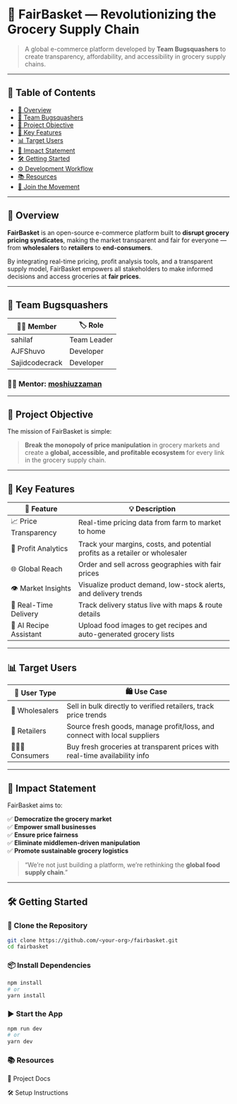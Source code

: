 # 🛒 FairBasket — Revolutionizing the Grocery Supply Chain

> A global e-commerce platform developed by **Team Bugsquashers** to create transparency, affordability, and accessibility in grocery supply chains.

---

## 📘 Table of Contents

- [🚀 Overview](#-overview)
- [👥 Team Bugsquashers](#-team-bugsquashers)
- [🎯 Project Objective](#-project-objective)
- [🌟 Key Features](#-key-features)
- [📊 Target Users](#-target-users)
- [📌 Impact Statement](#-impact-statement)
- [🛠 Getting Started](#-getting-started)
- [⚙ Development Workflow](#-development-workflow)
- [📚 Resources](#-resources)
- [🤝 Join the Movement](#-join-the-movement)

---

## 🚀 Overview

**FairBasket** is an open-source e-commerce platform built to **disrupt grocery pricing syndicates**, making the market transparent and fair for everyone — from **wholesalers** to **retailers** to **end-consumers**.

By integrating real-time pricing, profit analysis tools, and a transparent supply model, FairBasket empowers all stakeholders to make informed decisions and access groceries at **fair prices**.

---

## 👥 Team Bugsquashers

| 👨‍💻 Member          | 🏷️ Role        |
|-------------------|--------------|
| sahilaf           | Team Leader   |
| AJFShuvo          | Developer     |
| Sajidcodecrack    | Developer     |

### 👨‍🏫 Mentor: [moshiuzzaman](https://github.com/moshiuzzaman)

---

## 🎯 Project Objective

The mission of FairBasket is simple:

> **Break the monopoly of price manipulation** in grocery markets and create a **global, accessible, and profitable ecosystem** for every link in the grocery supply chain.

---

## 🌟 Key Features

| 🌈 Feature            | 💡 Description                                                                 |
|----------------------|---------------------------------------------------------------------------------|
| 📈 Price Transparency | Real-time pricing data from farm to market to home                              |
| 💸 Profit Analytics   | Track your margins, costs, and potential profits as a retailer or wholesaler   |
| 🌐 Global Reach       | Order and sell across geographies with fair prices                              |
| 👁️ Market Insights    | Visualize product demand, low-stock alerts, and delivery trends                 |
| 🚚 Real-Time Delivery | Track delivery status live with maps & route details                            |
| 🧠 AI Recipe Assistant| Upload food images to get recipes and auto-generated grocery lists              |

---

## 📊 Target Users

| 👤 User Type   | 🛍️ Use Case                                                                 |
|----------------|----------------------------------------------------------------------------|
| 🏬 Wholesalers | Sell in bulk directly to verified retailers, track price trends            |
| 🛒 Retailers   | Source fresh goods, manage profit/loss, and connect with local suppliers   |
| 👨‍👩‍👧 Consumers  | Buy fresh groceries at transparent prices with real-time availability info |

---

## 📌 Impact Statement

FairBasket aims to:

✅ **Democratize the grocery market**  
✅ **Empower small businesses**  
✅ **Ensure price fairness**  
✅ **Eliminate middlemen-driven manipulation**  
✅ **Promote sustainable grocery logistics**

> “We’re not just building a platform, we’re rethinking the **global food supply chain**.”

---

## 🛠 Getting Started

### 🔧 Clone the Repository
```bash
git clone https://github.com/<your-org>/fairbasket.git
cd fairbasket
```

### 📦 Install Dependencies
```bash
npm install
# or
yarn install
```

### ▶️ Start the App
```bash
npm run dev
# or
yarn dev
```

### 📚 Resources
📖 Project Docs

🛠 Setup Instructions
